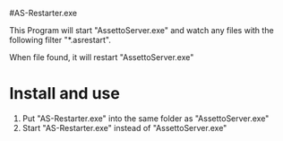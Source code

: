 #AS-Restarter.exe

This Program will start "AssettoServer.exe" and watch any files with the following filter "*.asrestart".

When file found, it will restart "AssettoServer.exe"

# Install and use
1. Put "AS-Restarter.exe" into the same folder as "AssettoServer.exe"
2. Start "AS-Restarter.exe" instead of "AssettoServer.exe"
